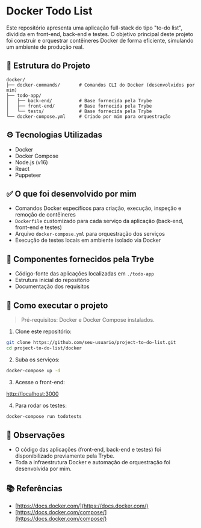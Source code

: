 # Docker Todo List

Este repositório apresenta uma aplicação full-stack do tipo "to-do list", dividida em front-end, back-end e testes. O objetivo principal deste projeto foi construir e orquestrar contêineres Docker de forma eficiente, simulando um ambiente de produção real.

## 📁 Estrutura do Projeto

```text
docker/
├── docker-commands/       # Comandos CLI do Docker (desenvolvidos por mim)
├── todo-app/
│   ├── back-end/          # Base fornecida pela Trybe
│   ├── front-end/         # Base fornecida pela Trybe
│   └── tests/             # Base fornecida pela Trybe
└── docker-compose.yml     # Criado por mim para orquestração
```

## ⚙ Tecnologias Utilizadas

* Docker
* Docker Compose
* Node.js (v16)
* React
* Puppeteer

## ✅ O que foi desenvolvido por mim

* Comandos Docker específicos para criação, execução, inspeção e remoção de contêineres
* `Dockerfile` customizado para cada serviço da aplicação (back-end, front-end e testes)
* Arquivo `docker-compose.yml` para orquestração dos serviços
* Execução de testes locais em ambiente isolado via Docker

## 🔗 Componentes fornecidos pela Trybe

* Código-fonte das aplicações localizadas em `./todo-app`
* Estrutura inicial do repositório
* Documentação dos requisitos

## 🧪 Como executar o projeto

> Pré-requisitos: Docker e Docker Compose instalados.

1. Clone este repositório:

```bash
git clone https://github.com/seu-usuario/project-to-do-list.git
cd project-to-do-list/docker
```

2. Suba os serviços:

```bash
docker-compose up -d
```

3. Acesse o front-end:

[http://localhost:3000](http://localhost:3000)

4. Para rodar os testes:

```bash
docker-compose run todotests
```

## 📝 Observações

* O código das aplicações (front-end, back-end e testes) foi disponibilizado previamente pela Trybe.
* Toda a infraestrutura Docker e automação de orquestração foi desenvolvida por mim.

## 📚 Referências

* [https://docs.docker.com/](https://docs.docker.com/)
* [https://docs.docker.com/compose/](https://docs.docker.com/compose/)

```
